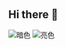 ## Hi there 👋
![暗色](https://raw.githubusercontent.com/KiWiTChen/KiWiTChen/output/github-contribution-grid-snake-dark.svg)
![亮色](https://raw.githubusercontent.com/KiWiTChen/KiWiTChen/output/github-contribution-grid-snake.svg)

<!--
**KiWiTChen/KiWiTChen** is a ✨ _special_ ✨ repository because its `README.md` (this file) appears on your GitHub profile.

Here are some ideas to get you started:

- 🔭 I’m currently working on ...
- 🌱 I’m currently learning ...
- 👯 I’m looking to collaborate on ...
- 🤔 I’m looking for help with ...
- 💬 Ask me about ...
- 📫 How to reach me: ...
- 😄 Pronouns: ...
- ⚡ Fun fact: ...
-->
